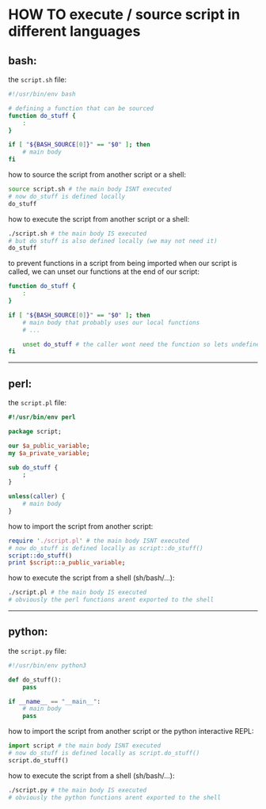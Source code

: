 
# HOW TO execute / source script in different languages

## bash:
the `script.sh` file:
```bash
#!/usr/bin/env bash

# defining a function that can be sourced
function do_stuff {
    :
}

if [ "${BASH_SOURCE[0]}" == "$0" ]; then
    # main body
fi
```

how to source the script from another script or a shell:
```bash
source script.sh # the main body ISNT executed
# now do_stuff is defined locally
do_stuff
```

how to execute the script from another script or a shell:
```bash
./script.sh # the main body IS executed
# but do stuff is also defined locally (we may not need it)
do_stuff
```

to prevent functions in a script from being imported when our script is called, we can unset our functions at the end of our script:
```bash
function do_stuff {
    :
}

if [ "${BASH_SOURCE[0]}" == "$0" ]; then
    # main body that probably uses our local functions
    # ...

    unset do_stuff # the caller wont need the function so lets undefine it before exiting
fi
```

---

## perl:
the `script.pl` file:
```perl
#!/usr/bin/env perl

package script;

our $a_public_variable;
my $a_private_variable;

sub do_stuff {
    ;
}

unless(caller) {
    # main body
}
```

how to import the script from another script:
```perl
require './script.pl' # the main body ISNT executed
# now do_stuff is defined locally as script::do_stuff()
script::do_stuff()
print $script::a_public_variable;
```

how to execute the script from a shell (sh/bash/...):
```bash
./script.pl # the main body IS executed
# obviously the perl functions arent exported to the shell
```

---

## python:

the `script.py` file:
```python
#!/usr/bin/env python3

def do_stuff():
    pass

if __name__ == "__main__":
    # main body
    pass
```

how to import the script from another script or the python interactive REPL:
```python
import script # the main body ISNT executed
# now do_stuff is defined locally as script.do_stuff()
script.do_stuff()
```

how to execute the script from a shell (sh/bash/...):
```bash
./script.py # the main body IS executed
# obviously the python functions arent exported to the shell
```
